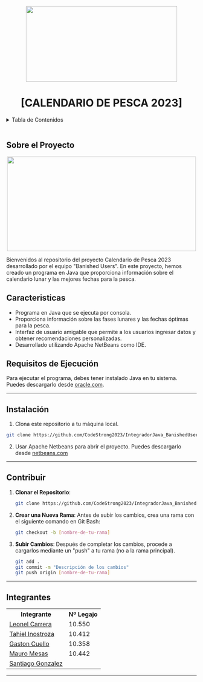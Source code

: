<p align="center">
  <img src="https://github.com/CodeStrong2023/IntegradorJava_BanishedUsers/assets/131505719/73218a8d-6f83-4fe5-b8dc-c6062771c237" width="400" height="200">
</p>
<h1 align="center">[CALENDARIO DE PESCA 2023]</h1>


<details>
  <summary>Tabla de Contenidos</summary>
  <ol>
        <li>
      <a href="#sobre-el-proyecto">Sobre el Proyecto</a>
      <ul>
        <li><a href="#caracteristicas">Caracteristicas</a></li>
      </ul>
    </li>
    <li><a href="#instalación">Instalación</a></li>
    <li><a href="#contribuir">Contribuir</a></li>
    <li><a href="#integrantes">Integrantes</a></li>
  </ol>
</details>

</br>

<!-- Sobre el Proyecto -->
## Sobre el Proyecto
<p align="center">
  <img src="https://github.com/CodeStrong2023/IntegradorJava_BanishedUsers/assets/131505719/a6560a74-6e5e-4108-a91a-2fa556c2325e" width="500" height="250">
</p>
Bienvenidos al repositorio del proyecto Calendario de Pesca 2023 desarrollado por el equipo "Banished Users". En este proyecto, hemos creado un programa en Java que proporciona información sobre el calendario lunar y las mejores fechas para la pesca.

## Caracteristicas
- Programa en Java que se ejecuta por consola.
- Proporciona información sobre las fases lunares y las fechas óptimas para la pesca.
- Interfaz de usuario amigable que permite a los usuarios ingresar datos y obtener recomendaciones personalizadas.
- Desarrollado utilizando Apache NetBeans como IDE.


  
## Requisitos de Ejecución
Para ejecutar el programa, debes tener instalado Java en tu sistema. Puedes descargarlo desde [oracle.com](https://www.oracle.com/java/technologies/javase/jdk17-archive-downloads.html).

---

## Instalación

1. Clona este repositorio a tu máquina local.
```bash
git clone https://github.com/CodeStrong2023/IntegradorJava_BanishedUsers.git
```
2. Usar Apache Netbeans para abrir el proyecto. Puedes descargarlo desde [netbeans.com](https://netbeans.apache.org/front/main/download/)

---

## Contribuir
1. **Clonar el Repositorio**:
    ```bash
    git clone https://github.com/CodeStrong2023/IntegradorJava_BanishedUsers.git
    ```
  
2. **Crear una Nueva Rama**: Antes de subir los cambios, crea una rama con el siguiente comando en Git Bash:
    ```bash
    git checkout -b [nombre-de-tu-rama]
    ```
  
3. **Subir Cambios**: Después de completar los cambios, procede a cargarlos mediante un "push" a tu rama (no a la rama principal).
    ```bash
    git add .
    git commit -m "Descripción de los cambios"
    git push origin [nombre-de-tu-rama]
    ```

---

## Integrantes
<table>
  <tr>
    <th>Integrante</th>
    <th>Nº Legajo</th>
  </tr>
  <tr>
    <td><a href="https://github.com/leonel-0">Leonel Carrera</a></td>
    <td>10.550</td>
  </tr>
  <tr>
    <td><a href="https://github.com/tahiel-14">Tahiel Inostroza</a></td>
    <td>10.412</td>
  </tr>
  <tr>
    <td><a href="https://github.com/GastonCuello23">Gaston Cuello</a></td>
    <td>10.358</td>
  </tr>
  <tr>
    <td><a href="https://github.com/mauromesas">Mauro Mesas</a></td>
    <td>10.442</td>
  </tr>
  <tr>
    <td><a href="https://github.com/GonzalezBrunoSanti">Santiago Gonzalez</a></td>
    <td></td>
  </tr>
</table>

---


